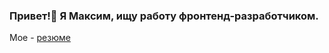 ### Привет!👋 Я Максим, ищу работу фронтенд-разработчиком.

Мое - <a href='https://hh.ru/resume/7a6f7460ff0c86535a0039ed1f4b7846794644'>резюме<a/>
<!--
**Wecpo/Wecpo** is a ✨ _special_ ✨ repository because its `README.md` (this file) appears on your GitHub profile.

Here are some ideas to get you started:

- 🔭 I’m currently working on ...
- 🌱 I’m currently learning ...
- 👯 I’m looking to collaborate on ...
- 🤔 I’m looking for help with ...
- 💬 Ask me about ...
- 📫 How to reach me: ...
- 😄 Pronouns: ...
- ⚡ Fun fact: ...
-->
